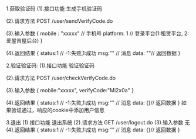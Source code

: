 1.获取验证码
(1).接口功能
生成手机验证码

(2).请求方法
POST /user/sendVerifyCode.do

(3).输入参数
{
	mobile : "xxxxx" // 手机号
	platform: 1 // 登录平台(1:租赁平台, 2:爱屋吉屋后台)
}

(4).返回结果
{
	status:1 // -1:失败,1:成功
	msg:"" // 消息
	data: ""// 返回数据
}


2.验证验证码:
(1).接口功能
验证验证码

(2).请求方法
POST /user/checkVerifyCode.do

(3).输入参数
{
	mobile:"xxxxx",
	verifyCode:"Mi2x0a"
}

(4).返回结果
{
	status:1 // -1:失败,1:成功
	msg:"" // 消息
	data: {}// 返回数据
}
如果验证通过，响应的cookie中添加用户信息

3.退出
(1).接口功能
退出系统
(2).请求方法
GET /user/logout.do
(3).输入参数
无
(4).返回结果
{
	status:1 // -1:失败,1:成功
	msg:"" // 消息
	data: {}// 返回数据
}
